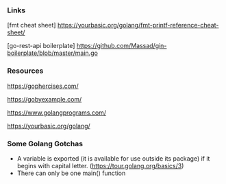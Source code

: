### Links

[fmt cheat sheet] https://yourbasic.org/golang/fmt-printf-reference-cheat-sheet/

[go-rest-api boilerplate] https://github.com/Massad/gin-boilerplate/blob/master/main.go

 ### Resources
 
 https://gophercises.com/ 
 
 https://gobyexample.com/
 
 https://www.golangprograms.com/
 
 https://yourbasic.org/golang/
 
 ### Some Golang Gotchas
 
 - A variable is exported (it is available for use outside its package) if it begins with capital letter. (https://tour.golang.org/basics/3)
 - There can only be one main() function
